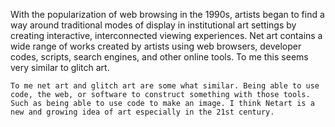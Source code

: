   With the popularization of web browsing in the 1990s, artists began to find a way around traditional modes of display in institutional art settings by creating interactive, interconnected viewing experiences. Net art contains a wide range of works created by artists using web browsers, developer codes, scripts, search engines, and other online tools. To me this seems very similar to glitch art.
  
    To me net art and glitch art are some what similar. Being able to use code, the web, or software to construct something with those tools. Such as being able to use code to make an image. I think Netart is a new and growing idea of art especially in the 21st century. 
